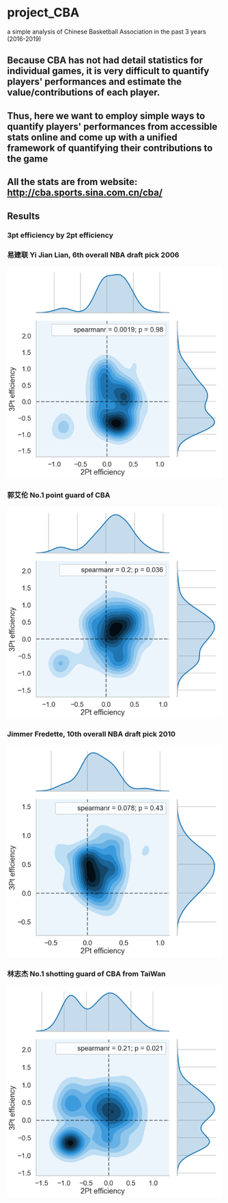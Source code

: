 # project_CBA
a simple analysis of Chinese Basketball Association in the past 3 years (2016-2019)

## Because CBA has not had detail statistics for individual games, it is very difficult to quantify players' performances and estimate the value/contributions of each player.
## Thus, here we want to employ simple ways to quantify players' performances from accessible stats online and come up with a unified framework of quantifying their contributions to the game
## All the stats are from website: http://cba.sports.sina.com.cn/cba/


## Results
### 3pt efficiency by 2pt efficiency
### 易建联 Yi Jian Lian, 6th overall NBA draft pick 2006
![asdf](https://github.com/adowaconan/project_CBA/blob/master/figures/correlation%20%E6%98%93%E5%BB%BA%E8%81%94.png)
### 郭艾伦 No.1 point guard of CBA
![adef](https://github.com/adowaconan/project_CBA/blob/master/figures/correlation%20%E9%83%AD%E8%89%BE%E4%BC%A6.png)
### Jimmer Fredette, 10th overall NBA draft pick 2010
![diapd](https://github.com/adowaconan/project_CBA/blob/master/figures/correlation%20%E5%BC%97%E9%9B%B7%E6%88%B4%E7%89%B9.png)
### 林志杰 No.1 shotting guard of CBA from TaiWan
![didsa](https://github.com/adowaconan/project_CBA/blob/master/figures/correlation%20%E6%9E%97%E5%BF%97%E6%9D%B0.png)
